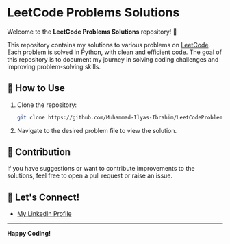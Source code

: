 # LeetCode Problems Solutions

Welcome to the **LeetCode Problems Solutions** repository! 🚀

This repository contains my solutions to various problems on [LeetCode](https://leetcode.com/). Each problem is solved in Python, with clean and efficient code. The goal of this repository is to document my journey in solving coding challenges and improving problem-solving skills.

## 📌 How to Use

1. Clone the repository:
   ```bash
   git clone https://github.com/Muhammad-Ilyas-Ibrahim/LeetCodeProblems.git
   ```
2. Navigate to the desired problem file to view the solution.

## 📝 Contribution

If you have suggestions or want to contribute improvements to the solutions, feel free to open a pull request or raise an issue.

## 🌟 Let's Connect!

- [My LinkedIn Profile](https://www.linkedin.com/in/muhammad-ilyas-ibrahim/)

---

**Happy Coding!**
